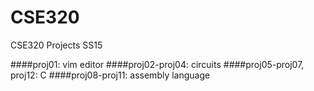 # CSE320
CSE320 Projects SS15

####proj01: vim editor
####proj02-proj04: circuits
####proj05-proj07, proj12: C
####proj08-proj11: assembly language

